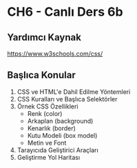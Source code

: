 # CH6 - Canlı Ders 6b

## Yardımcı Kaynak
https://www.w3schools.com/css/

## Başlıca Konular
1. CSS ve HTML'e Dahil Edilme Yöntemleri
2. CSS Kuralları ve Başlıca Selektörler
3. Örnek CSS Özellikleri
   - Renk (color)
   - Arkaplan (background)
   - Kenarlık (border)
   - Kutu Modeli (box model)
   - Metin ve Font
4. Tarayıcıda Geliştirici Araçları
5. Geliştirme Yol Haritası